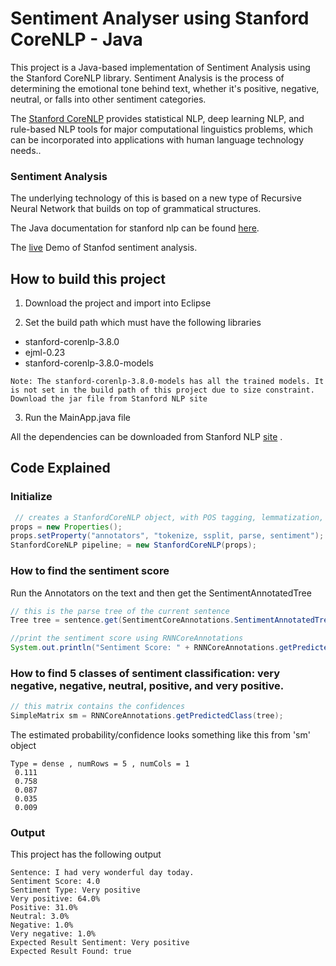 # Sentiment Analyser using Stanford CoreNLP - Java

This project is a Java-based implementation of Sentiment Analysis using the Stanford CoreNLP library. Sentiment Analysis is the process of determining the emotional tone behind text, whether it's positive, negative, neutral, or falls into other sentiment categories.

The [Stanford CoreNLP](https://nlp.stanford.edu/) provides statistical NLP, deep learning NLP, 
and rule-based NLP tools for major computational linguistics problems, 
which can be incorporated into applications with human language technology needs..

 
### Sentiment Analysis

The underlying technology of this is based on a new type of Recursive Neural Network that builds on top of grammatical structures.

The Java documentation for stanford nlp can be found [here](https://nlp.stanford.edu/nlp/javadoc/javanlp/).

The [live](http://nlp.stanford.edu:8080/sentiment/rntnDemo.html) Demo of Stanfod sentiment analysis.


## How to build this project

1. Download the project and import into Eclipse

2. Set the build path which must have the following libraries 

 * stanford-corenlp-3.8.0
 * ejml-0.23
 * stanford-corenlp-3.8.0-models

```
Note: The stanford-corenlp-3.8.0-models has all the trained models. It is not set in the build path of this project due to size constraint. 
Download the jar file from Stanford NLP site
```
3. Run the MainApp.java file

All the dependencies can be downloaded from Stanford NLP [site](https://stanfordnlp.github.io/CoreNLP/) .

## Code Explained
### Initialize

```Java
 // creates a StanfordCoreNLP object, with POS tagging, lemmatization, NER, parsing, and sentiment
props = new Properties();
props.setProperty("annotators", "tokenize, ssplit, parse, sentiment");
StanfordCoreNLP pipeline; = new StanfordCoreNLP(props);
```


### How to find the sentiment score

Run the Annotators on the text and then get the SentimentAnnotatedTree
```Java
// this is the parse tree of the current sentence
Tree tree = sentence.get(SentimentCoreAnnotations.SentimentAnnotatedTree.class);

//print the sentiment score using RNNCoreAnnotations
System.out.println("Sentiment Score: " + RNNCoreAnnotations.getPredictedClass(tree));
```

### How to find 5 classes of sentiment classification: very negative, negative, neutral, positive, and very positive.
```Java
// this matrix contains the confidences
SimpleMatrix sm = RNNCoreAnnotations.getPredictedClass(tree);
```
The estimated probability/confidence looks something like this from 'sm' object

```
Type = dense , numRows = 5 , numCols = 1
 0.111  
 0.758  
 0.087  
 0.035  
 0.009
```

### Output

This project has the following output
```
Sentence: I had very wonderful day today.
Sentiment Score: 4.0
Sentiment Type: Very positive
Very positive: 64.0%
Positive: 31.0%
Neutral: 3.0%
Negative: 1.0%
Very negative: 1.0%
Expected Result Sentiment: Very positive
Expected Result Found: true
```

